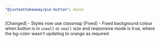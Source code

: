 ```yaml
---
"@justeattakeaway/pie-button": minor
---
```


[Changed] - Styles now use classmap
[Fixed] - Fixed background colour when button is in `xsmall` or `small` size and responsive mode is true, where the bg-color wasn't updating to orange as required
